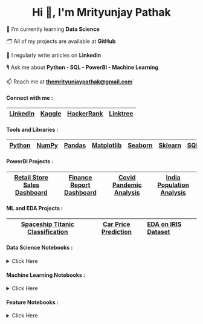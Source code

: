 <h1 align="center">Hi 👋, I'm Mrityunjay Pathak</h1>

🌱 I’m currently learning **Data Science**

🗂️ All of my projects are available at **GitHub**

📝 I regularly write articles on **LinkedIn**

🎙️ Ask me about **Python - SQL - PowerBI - Machine Learning**

📫 Reach me at **themrityunjaypathak@gmail.com**`

<h4 align="left">Connect with me :</h4>

| [LinkedIn](https://www.linkedin.com/in/themrityunjaypathak) | [Kaggle](https://www.kaggle.com/themrityunjaypathak) | [HackerRank](https://www.hackerrank.com/mrityunjaypathak) | [Linktree](https://linktr.ee/MrityunjayPathak) |
|:-:|:-:|:-:|:-:|

<h4 align="left">Tools and Libraries :</h4>

| [Python](https://www.python.org/) | [NumPy](https://numpy.org/) | [Pandas](https://pandas.pydata.org/) | [Matplotlib](https://matplotlib.org/) | [Seaborn](https://seaborn.pydata.org/) | [Sklearn](https://scikit-learn.org/stable/) | [SQL](https://www.mysql.com/) | [PowerBI](https://powerbi.microsoft.com/en-in/) |  
|:-:|:-:|:-:|:-:|:-:|:-:|:-:|:-:|

<h4 align="left">PowerBI Projects :</h4>

| [Retail Store Sales Dashboard](https://github.com/TheMrityunjayPathak/RetailStoreSalesDashboard) | [Finance Report Dashboard](https://github.com/TheMrityunjayPathak/FinanceReportDashboard) | [Covid Pandemic Analysis](https://github.com/TheMrityunjayPathak/CovidPandemicAnalysis) | [India Population Analysis](https://github.com/TheMrityunjayPathak/IndiaPopulationAnalysis) |
|:-:|:-:|:-:|:-:|

<h4 align="left">ML and EDA Projects :</h4>

| [Spaceship Titanic Classification](https://github.com/TheMrityunjayPathak/SpaceshipTitanicClassification) | [Car Price Prediction](https://github.com/TheMrityunjayPathak/CarPricePrediction) | [EDA on IRIS Dataset](https://github.com/TheMrityunjayPathak/ExploratoryDataAnalysis) |
|:-:|:-:|:-|

<h4 align="left">Data Science Notebooks :</h4>
<details>

<summary>Click Here</summary>

- [Python](https://www.kaggle.com/code/themrityunjaypathak/python-tutorial)

- [NumPy](https://www.kaggle.com/code/themrityunjaypathak/numpy-tutorial)

- [Pandas](https://www.kaggle.com/code/themrityunjaypathak/python-tutorial)

- [Matplotlib](https://www.kaggle.com/code/themrityunjaypathak/matplotlib-tutorial)

For more Details → Go to [Data Science](https://github.com/TheMrityunjayPathak/DataScience) Repository

</details>

<h4 align="left">Machine Learning Notebooks :</h4>
<details>

<summary>Click Here</summary>

- [Linear Regression](https://www.kaggle.com/code/themrityunjaypathak/linearregression)

- [Logistic Regression](https://www.kaggle.com/code/themrityunjaypathak/logisticregression)

- [Decision Trees](https://www.kaggle.com/code/themrityunjaypathak/decision-tree)

- [Random Forests](https://www.kaggle.com/code/themrityunjaypathak/random-forest)

- [Support Vector Machines (SVM)](https://www.kaggle.com/code/themrityunjaypathak/support-vector-machine)

- [K-Nearest Neighbors (KNN)](https://www.kaggle.com/code/themrityunjaypathak/knn-classification)

- [K-Means Clustering](https://www.kaggle.com/code/themrityunjaypathak/k-means-clustering-algorithm)

- [K-Fold Cross Validation](https://www.kaggle.com/code/themrityunjaypathak/k-fold-cross-validation)

- [Naive Bayes](https://www.kaggle.com/code/themrityunjaypathak/spam-detection-using-naive-bayes)

- [Principal Component Analysis (PCA)](https://www.kaggle.com/code/themrityunjaypathak/principal-component-analysis)

- [Bagging Ensemble](https://www.kaggle.com/code/themrityunjaypathak/bagging-ensemble-technique)

- [Saving Model to a File](https://www.kaggle.com/code/themrityunjaypathak/saving-model-to-a-file)

For more Details → Go to [Machine Learning](https://github.com/TheMrityunjayPathak/MachineLearning) Repository

</details>

<h4 align="left">Feature  Notebooks :</h4>
<details>

<summary>Click Here</summary>

- [Dummy Variable](https://www.kaggle.com/code/themrityunjaypathak/dummy-variable)

- [Inter Quartile Range](https://www.kaggle.com/code/themrityunjaypathak/removing-outlier-from-data-using-iqr)

- [Z-Score](https://www.kaggle.com/code/themrityunjaypathak/removing-outlier-from-data-using-zscore)

- [Modified Z-Score](https://www.kaggle.com/code/themrityunjaypathak/removing-outlier-from-data-using-modified-zscore)

- [Data Standardization](https://www.kaggle.com/code/themrityunjaypathak/data-standardization)

- [Handling Imbalance Dataset](https://www.kaggle.com/code/themrityunjaypathak/handling-imbalance-datasete)

For more Details → Go to [Feature Engineering](https://github.com/TheMrityunjayPathak/FeatureEngineering) Repository

</details>




